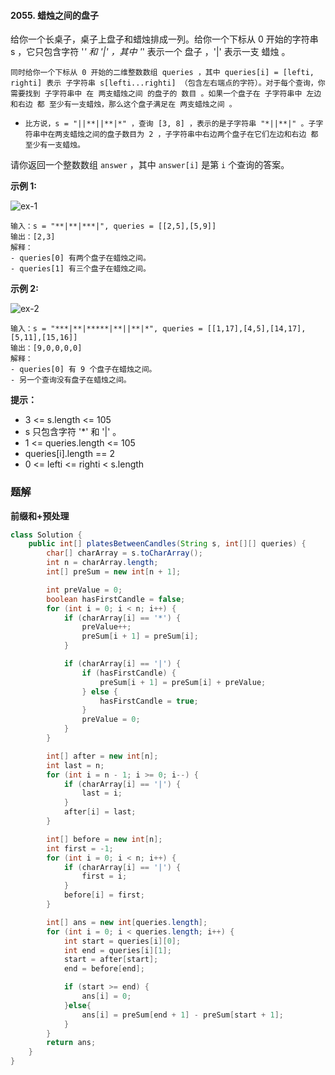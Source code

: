 #### 2055. 蜡烛之间的盘子

给你一个长桌子，桌子上盘子和蜡烛排成一列。给你一个下标从 0 开始的字符串 s ，它只包含字符 '*' 和 '|' ，其中 '*' 表示一个 盘子 ，'|' 表示一支 蜡烛 。

`同时给你一个下标从 0 开始的二维整数数组 queries ，其中 queries[i] = [lefti, righti] 表示 子字符串 s[lefti...righti] （包含左右端点的字符）。对于每个查询，你需要找到 子字符串中 在 两支蜡烛之间 的盘子的 数目 。如果一个盘子在 子字符串中 左边和右边 都 至少有一支蜡烛，那么这个盘子满足在 两支蜡烛之间 。`

* `比方说，s = "||**||**|*" ，查询 [3, 8] ，表示的是子字符串 "*||**|" 。子字符串中在两支蜡烛之间的盘子数目为 2 ，子字符串中右边两个盘子在它们左边和右边 都 至少有一支蜡烛。`

请你返回一个整数数组 `answer` ，其中 `answer[i]` 是第 `i` 个查询的答案。

**示例 1:**

![ex-1](http://gitlab.wsh-study.com/xp-study/LeeteCode/blob/master/前缀和与差分数组/images/蜡烛之间的盘子/1.jpg)

```shell
输入：s = "**|**|***|", queries = [[2,5],[5,9]]
输出：[2,3]
解释：
- queries[0] 有两个盘子在蜡烛之间。
- queries[1] 有三个盘子在蜡烛之间。
```

**示例 2:**

![ex-2](http://gitlab.wsh-study.com/xp-study/LeeteCode/blob/master/前缀和与差分数组/images/蜡烛之间的盘子/2.jpg)

```shell
输入：s = "***|**|*****|**||**|*", queries = [[1,17],[4,5],[14,17],[5,11],[15,16]]
输出：[9,0,0,0,0]
解释：
- queries[0] 有 9 个盘子在蜡烛之间。
- 另一个查询没有盘子在蜡烛之间。
```

**提示：**

* 3 <= s.length <= 105
* s 只包含字符 '*' 和 '|' 。
* 1 <= queries.length <= 105
* queries[i].length == 2
* 0 <= lefti <= righti < s.length

### 题解

**前缀和+预处理**

```java
class Solution {
    public int[] platesBetweenCandles(String s, int[][] queries) {
        char[] charArray = s.toCharArray();
        int n = charArray.length;
        int[] preSum = new int[n + 1];

        int preValue = 0;
        boolean hasFirstCandle = false;
        for (int i = 0; i < n; i++) {
            if (charArray[i] == '*') {
                preValue++;
                preSum[i + 1] = preSum[i];
            }

            if (charArray[i] == '|') {
                if (hasFirstCandle) {
                    preSum[i + 1] = preSum[i] + preValue;
                } else {
                    hasFirstCandle = true;
                }
                preValue = 0;
            }
        }

        int[] after = new int[n];
        int last = n;
        for (int i = n - 1; i >= 0; i--) {
            if (charArray[i] == '|') {
                last = i;
            }
            after[i] = last;
        }

        int[] before = new int[n];
        int first = -1;
        for (int i = 0; i < n; i++) {
            if (charArray[i] == '|') {
                first = i;
            }
            before[i] = first;
        }

        int[] ans = new int[queries.length];
        for (int i = 0; i < queries.length; i++) {
            int start = queries[i][0];
            int end = queries[i][1];
            start = after[start];
            end = before[end];

            if (start >= end) {
                ans[i] = 0;
            }else{
                ans[i] = preSum[end + 1] - preSum[start + 1];
            }
        }
        return ans;
    }
}
```

